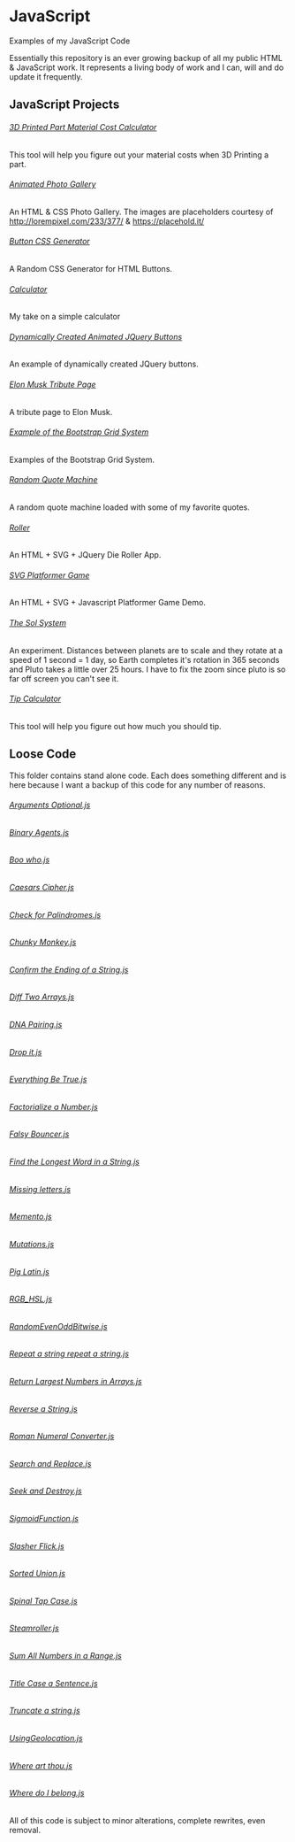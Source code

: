 # JavaScript
Examples of my JavaScript Code

Essentially this repository is an ever growing backup of all my public HTML & JavaScript work. It represents a living body of work and I can, will and do update it frequently.

## JavaScript Projects

###### [3D Printed Part Material Cost Calculator](https://github.com/geekgirljoy/JavaScript/tree/master/Projects/3D%20Printed%20Part%20Material%20Cost%20Calculator)
This tool will help you figure out your material costs when 3D Printing a part.

###### [Animated Photo Gallery](https://github.com/geekgirljoy/JavaScript/tree/master/Projects/Animated%20Photo%20Gallery)
An HTML & CSS Photo Gallery. The images are placeholders courtesy of http://lorempixel.com/233/377/ & https://placehold.it/

###### [Button CSS Generator](https://github.com/geekgirljoy/JavaScript/tree/master/Projects/ButtonCSSGenerator)
A Random CSS Generator for HTML Buttons.

###### [Calculator](https://github.com/geekgirljoy/JavaScript/tree/master/Projects/Calculator)
My take on a simple calculator

###### [Dynamically Created Animated JQuery Buttons](Projects/Dynamically%20Created%20Animated%20JQuery%20Buttons)
An example of dynamically created JQuery buttons.

###### [Elon Musk Tribute Page](https://github.com/geekgirljoy/JavaScript/tree/master/Projects/Elon%20Musk%20Tribute%20Page)
A tribute page to Elon Musk.

###### [Example of the Bootstrap Grid System](https://github.com/geekgirljoy/JavaScript/tree/master/Projects/Example%20of%20the%20Bootstrap%20Grid%20System)
Examples of the Bootstrap Grid System.

###### [Random Quote Machine](https://github.com/geekgirljoy/JavaScript/tree/master/Projects/Random%20Quote%20Machine)
A random quote machine loaded with some of my favorite quotes.

###### [Roller](https://github.com/geekgirljoy/JavaScript/tree/master/Projects/Roller)
An HTML + SVG + JQuery Die Roller App.

###### [SVG Platformer Game](https://github.com/geekgirljoy/JavaScript/tree/master/Projects/svg-platformer-game)
An HTML + SVG + Javascript Platformer Game Demo.

###### [The Sol System](https://github.com/geekgirljoy/JavaScript/tree/master/Projects/The%20Sol%20System)
An experiment. Distances between planets are to scale and they rotate at a speed of 1 second = 1 day, so Earth completes it's rotation in 365 seconds and Pluto  takes a little over 25 hours.  I have to fix the zoom since pluto is so far off screen you can't see it.

###### [Tip Calculator](https://github.com/geekgirljoy/JavaScript/tree/master/Projects/Tip%20Calculator)
This tool will help you figure out how much you should tip.


## Loose Code
This folder contains stand alone code. Each does something different and is here because I want a backup of this code for any number of reasons.                                
###### [Arguments Optional.js](https://github.com/geekgirljoy/JavaScript/blob/master/Loose%20Code/Arguments%20Optional.js)
###### [Binary Agents.js](https://github.com/geekgirljoy/JavaScript/blob/master/Loose%20Code/Binary%20Agents.js)
###### [Boo who.js](https://github.com/geekgirljoy/JavaScript/blob/master/Loose%20Code/Boo%20who.js)
###### [Caesars Cipher.js](https://github.com/geekgirljoy/JavaScript/blob/master/Loose%20Code/Caesars%20Cipher.js)
###### [Check for Palindromes.js](https://github.com/geekgirljoy/JavaScript/blob/master/Loose%20Code/Check%20for%20Palindromes.js)
###### [Chunky Monkey.js](https://github.com/geekgirljoy/JavaScript/blob/master/Loose%20Code/Chunky%20Monkey.js)
###### [Confirm the Ending of a String.js](https://github.com/geekgirljoy/JavaScript/blob/master/Loose%20Code/Confirm%20the%20Ending%20of%20a%20String.js)
###### [Diff Two Arrays.js](https://github.com/geekgirljoy/JavaScript/blob/master/Loose%20Code/Diff%20Two%20Arrays.js)
###### [DNA Pairing.js](https://github.com/geekgirljoy/JavaScript/blob/master/Loose%20Code/DNA%20Pairing.js)
###### [Drop it.js](https://github.com/geekgirljoy/JavaScript/blob/master/Loose%20Code/Drop%20it.js)
###### [Everything Be True.js](https://github.com/geekgirljoy/JavaScript/blob/master/Loose%20Code/Everything%20Be%20True.js)
###### [Factorialize a Number.js](https://github.com/geekgirljoy/JavaScript/blob/master/Loose%20Code/Factorialize%20a%20Number.js)
###### [Falsy Bouncer.js](https://github.com/geekgirljoy/JavaScript/blob/master/Loose%20Code/Falsy%20Bouncer.js)
###### [Find the Longest Word in a String.js](https://github.com/geekgirljoy/JavaScript/blob/master/Loose%20Code/Find%20the%20Longest%20Word%20in%20a%20String.js)
###### [Missing letters.js](https://github.com/geekgirljoy/JavaScript/blob/master/Loose%20Code/Missing%20letters.js)
###### [Memento.js](https://github.com/geekgirljoy/JavaScript/blob/master/Loose%20Code/Memento.js)
###### [Mutations.js](https://github.com/geekgirljoy/JavaScript/blob/master/Loose%20Code/Mutations.js)
###### [Pig Latin.js](https://github.com/geekgirljoy/JavaScript/blob/master/Loose%20Code/Pig%20Latin.js)
###### [RGB_HSL.js](https://github.com/geekgirljoy/JavaScript/blob/master/Loose%20Code/RGB_HSL.js)
###### [RandomEvenOddBitwise.js](https://github.com/geekgirljoy/JavaScript/blob/master/Loose%20Code/RandomEvenOddBitwise.js)
###### [Repeat a string repeat a string.js](https://github.com/geekgirljoy/JavaScript/blob/master/Loose%20Code/Repeat%20a%20string%20repeat%20a%20string.js)
###### [Return Largest Numbers in Arrays.js](https://github.com/geekgirljoy/JavaScript/blob/master/Loose%20Code/Return%20Largest%20Numbers%20in%20Arrays.js)
###### [Reverse a String.js](https://github.com/geekgirljoy/JavaScript/blob/master/Loose%20Code/Reverse%20a%20String.js)
###### [Roman Numeral Converter.js](https://github.com/geekgirljoy/JavaScript/blob/master/Loose%20Code/Roman%20Numeral%20Converter.js)
###### [Search and Replace.js](https://github.com/geekgirljoy/JavaScript/blob/master/Loose%20Code/Search%20and%20Replace.js)
###### [Seek and Destroy.js](https://github.com/geekgirljoy/JavaScript/blob/master/Loose%20Code/Seek%20and%20Destroy.js)
###### [SigmoidFunction.js](https://github.com/geekgirljoy/JavaScript/blob/master/Loose%20Code/SigmoidFunction.js)
###### [Slasher Flick.js](https://github.com/geekgirljoy/JavaScript/blob/master/Loose%20Code/Slasher%20Flick.js)
###### [Sorted Union.js](https://github.com/geekgirljoy/JavaScript/blob/master/Loose%20Code/Sorted%20Union.js)
###### [Spinal Tap Case.js](https://github.com/geekgirljoy/JavaScript/blob/master/Loose%20Code/Spinal%20Tap%20Case.js)
###### [Steamroller.js](https://github.com/geekgirljoy/JavaScript/blob/master/Loose%20Code/Steamroller.js)
###### [Sum All Numbers in a Range.js](https://github.com/geekgirljoy/JavaScript/blob/master/Loose%20Code/Sum%20All%20Numbers%20in%20a%20Range.js)
###### [Title Case a Sentence.js](https://github.com/geekgirljoy/JavaScript/blob/master/Loose%20Code/Title%20Case%20a%20Sentence.js)
###### [Truncate a string.js](https://github.com/geekgirljoy/JavaScript/blob/master/Loose%20Code/Truncate%20a%20string.js)
###### [UsingGeolocation.js](https://github.com/geekgirljoy/JavaScript/blob/master/Loose%20Code/UsingGeolocation.js)
###### [Where art thou.js](https://github.com/geekgirljoy/JavaScript/blob/master/Loose%20Code/Where%20art%20thou.js)
###### [Where do I belong.js](https://github.com/geekgirljoy/JavaScript/blob/master/Loose%20Code/Where%20do%20I%20belong.js)



All of this code is subject to minor alterations, complete rewrites, even removal.
